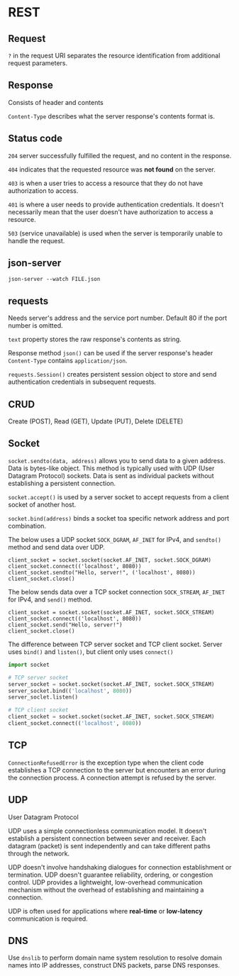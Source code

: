 # REST

## Request

`?` in the request URI separates the resource identification from additional request parameters.

## Response

Consists of header and contents

`Content-Type` describes what the server response's contents format is.

## Status code

`204` server successfully fulfilled the request, and no content in the response.

`404` indicates that the requested resource was **not found** on the server.

`403` is when a user tries to access a resource that they do not have authorization to access.

`401` is where a user needs to provide authentication credentials. It doesn't necessarily mean that the user doesn't
have authorization to access a resource.

`503` (service unavailable) is used when the server is temporarily unable to handle the request.

## json-server

`json-server --watch FILE.json`

## requests

Needs server's address and the service port number. Default 80 if the port number is omitted.

`text` property stores the raw response's contents as string.

Response method `json()` can be used if the server response's header `Content-Type` contains `application/json`.

`requests.Session()` creates persistent session object to store and send authentication credentials in subsequent 
requests.

## CRUD

Create (POST), Read (GET), Update (PUT), Delete (DELETE)

## Socket

`socket.sendto(data, address)` allows you to send data to a given address. Data is bytes-like object. This method is 
typically used with UDP (User Datagram Protocol) sockets. Data is sent as individual packets without establishing a 
persistent connection.

`socket.accept()` is used by a server socket to accept requests from a client socket of another host.

`socket.bind(address)` binds a socket toa specific network address and port combination.

The below uses a UDP socket `SOCK_DGRAM`, `AF_INET` for IPv4, and `sendto()` method and send data over UDP.

```
client_socket = socket.socket(socket.AF_INET, socket.SOCK_DGRAM)
client_socket.connect(('localhost', 8080))
client_socket.sendto("Hello, server!", ('localhost', 8080))
client_socket.close()
```

The below sends data over a TCP socket connection `SOCK_STREAM`, `AF_INET` for IPv4, and `send()` method.

```
client_socket = socket.socket(socket.AF_INET, socket.SOCK_STREAM)
client_socket.connect(('localhost', 8080))
client_socket.send("Hello, server!")
client_socket.close()
```

The difference between TCP server socket and TCP client socket. Server uses `bind()` and `listen()`, but client only 
uses `connect()`

```python
import socket

# TCP server socket
server_socket = socket.socket(socket.AF_INET, socket.SOCK_STREAM)
server_socket.bind(('localhost', 8080))
server_soclet.listen()

# TCP client socket
client_socket = socket.socket(socket.AF_INET, socket.SOCK_STREAM)
client_socket.connect(('localhost', 8080))
```

## TCP

`ConnectionRefusedError` is the exception type when the client code establishes a TCP connection to the server but
encounters an error during the connection process. A connection attempt is refused by the server.

## UDP

User Datagram Protocol

UDP uses a simple connectionless communication model. It doesn't establish a persistent connection between sever and 
receiver. Each datagram (packet) is sent independently and can take different paths through the network.

UDP doesn't involve handshaking dialogues for connection establishment or termination. UDP doesn't guarantee reliability,
ordering, or congestion control. UDP provides a lightweight, low-overhead communication mechanism without the overhead
of establishing and maintaining a connection.

UDP is often used for applications where **real-time** or **low-latency** communication is required.

## DNS

Use `dnslib` to perform domain name system resolution to resolve domain names into IP addresses, construct DNS packets,
parse DNS responses.
